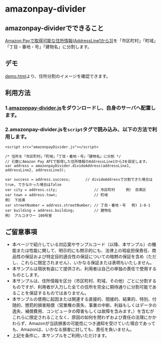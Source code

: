 # amazonpay-divider

## amazonpay-dividerでできること
[Amazon Payで取得可能な住所情報(AddressLine1から3)](http://amazonpay-integration.amazon.co.jp/amazonpay-faq-v2/detail.html?id=QA-8)を「市区町村」「町域」「丁目・番地・号」「建物名」に分割します。

## デモ
[demo.html](https://amazonpay-labs.github.io/amazonpay-divider/demo.html)より、住所分割のイメージを確認できます。


## 利用方法
### 1.[amazonpay-divider.js](https://github.com/amazonpay-labs/amazonpay-divider/blob/main/amazonpayDivider.js)をダウンロードし、自身のサーバへ配置します。

### 2.amazonpay-divider.jsを`script`タグで読み込み、以下の方法で利用します。

```
<script src="amazonpayDivider.js"></script>

/* 住所を「市区町村」「町域」「丁目・番地・号」「建物名」に分割 */
// 引数にAmazon Pay APIで取得した住所情報のAddressLine1から3を設定します。
var address = amazonpayDivider.divideAddress(addressLine1, addressLine2, addressLine3);

var success = address.success;       // divideAddressで分割できた場合はtrue, できなかった場合はfalse
var city = address.city;                 // 市区町村     例） 目黒区
var town = address.town;                 // 町域　　　　　　　　　　　　　　　　　例） 下目黒
var streetNumber = address.streetNumber; // 丁目・番地・号 　例) 1-8-1
var building = address.building;         // 建物名　　　　　　　　　　　　　例） アルコタワー 100号室
```

## ご留意事項
* 本ページで紹介している対応案やサンプルコード（以降、本サンプル）の機能または性能に関して、明示的にも黙示的にも、法律上の瑕疵担保責任、商品性の保証および特定目的適合性の保証についての暗黙の保証を含め（ただし、これらに限定されません）、いかなる保証または表明もいたしません。
* 本サンプルは現状有姿にて提供され、利用者は自己の単独の責任で使用するものとします。
* 本サンプルは、住所情報を区分（市区町村、町域、その他）ごとに分割するものですが、利用者が入力した全ての住所を完全に期待通りに分割可能であることを保証するものではありません。
* 本サンプルの使用に起因または関連する直接的、間接的、結果的、特別、付随的、懲罰的損害賠償（営業権の喪失、事業の中断、利益もしくはデータの逸失、補償費用、コンピュータの障害もしくは故障を含みます。）を含むがこれらに限定されることなく、原因の如何を問わずおよび責任の法理にかかわらず、Amazonが当該損害の可能性につき通知を受けていた場合であっても、Amazonは、いかなる損害に対しても、責任を負いません。
* 上記を条件に、本サンプルをご利用いただけます。

